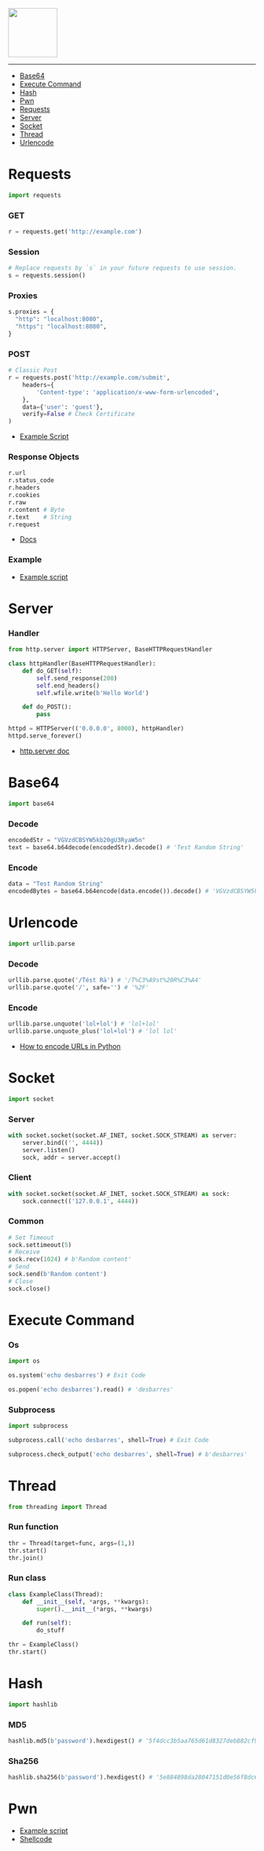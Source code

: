 <picture>
    <source height="100px" srcset="https://user-images.githubusercontent.com/22857002/173634298-2954a444-d38b-4b9f-a729-70b339a6c6b6.svg#gh-dark-mode-only" media="(prefers-color-scheme: dark)">
    <img height="100px" src="https://user-images.githubusercontent.com/28403617/172731520-180b308c-a207-4a2f-95f5-0c5aac40881e.svg#gh-light-mode-only">
</picture>

---

- [Base64](#base64)
- [Execute Command](#execute-command)
- [Hash](#hash)
- [Pwn](#pwn)
- [Requests](#requests)
- [Server](#server)
- [Socket](#socket)
- [Thread](#thread)
- [Urlencode](#urlencode)

# Requests
```python
import requests
```

### GET
```python
r = requests.get('http://example.com')
```

### Session
```python
# Replace requests by `s` in your future requests to use session.
s = requests.session()
```

### Proxies
```python
s.proxies = {
  "http": "localhost:8080",
  "https": "localhost:8080",
}
```

### POST
```python
# Classic Post
r = requests.post('http://example.com/submit',
    headers={
        'Content-type': 'application/x-www-form-urlencoded',
    },
    data={'user': 'guest'},
    verify=False # Check Certificate
)
```

- [Example Script](/scripts/requests-classic.py)

### Response Objects
```python
r.url
r.status_code
r.headers
r.cookies
r.raw
r.content # Byte
r.text    # String
r.request
```
- [Docs](https://requests.readthedocs.io/en/latest/user/advanced/#request-and-response-objects)

### Example
- [Example script](https://github.com/sawyerf/HackSheet/blob/main/scripts/requests-classic.py)

# Server
### Handler
```python
from http.server import HTTPServer, BaseHTTPRequestHandler

class httpHandler(BaseHTTPRequestHandler):
	def do_GET(self):
		self.send_response(200)
		self.end_headers()
		self.wfile.write(b'Hello World')

	def do_POST():
		pass

httpd = HTTPServer(('0.0.0.0', 8000), httpHandler)
httpd.serve_forever()
```

- [http.server doc](https://docs.python.org/3/library/http.server.html#http.server.BaseHTTPRequestHandler)

# Base64
```python
import base64
```

### Decode
```python
encodedStr = "VGVzdCBSYW5kb20gU3RyaW5n"
text = base64.b64decode(encodedStr).decode() # 'Test Random String'
```

### Encode
```python
data = "Test Random String"
encodedBytes = base64.b64encode(data.encode()).decode() # 'VGVzdCBSYW5kb20gU3RyaW5n'
```

# Urlencode
```python
import urllib.parse
```

### Decode
```python
urllib.parse.quote('/Tést Rä') # '/T%C3%A9st%20R%C3%A4'
urllib.parse.quote('/', safe='') # '%2F'
```

### Encode
```python
urllib.parse.unquote('lol+lol') # 'lol+lol'
urllib.parse.unquote_plus('lol+lol') # 'lol lol'
```

- [How to encode URLs in Python](https://www.urldecoder.io/python/)

# Socket
```python
import socket
```

### Server
```python
with socket.socket(socket.AF_INET, socket.SOCK_STREAM) as server:
    server.bind(('', 4444))
    server.listen()
    sock, addr = server.accept()
```

### Client
```python
with socket.socket(socket.AF_INET, socket.SOCK_STREAM) as sock:
    sock.connect(('127.0.0.1', 4444))
```

### Common
```python
# Set Timeout
sock.settimeout(5)
# Receive
sock.recv(1024) # b'Random content'
# Send
sock.send(b'Random content')
# Close
sock.close()
```

# Execute Command
### Os
```python
import os
```
```python
os.system('echo desbarres') # Exit Code
```
```python
os.popen('echo desbarres').read() # 'desbarres'
```

### Subprocess
```python
import subprocess
```
```python
subprocess.call('echo desbarres', shell=True) # Exit Code
```
```python
subprocess.check_output('echo desbarres', shell=True) # b'desbarres'
```

# Thread
```python
from threading import Thread
```
### Run function
```python
thr = Thread(target=func, args=(1,))
thr.start()
thr.join()
```

### Run class
```python
class ExampleClass(Thread):
	def __init__(self, *args, **kwargs):
		super().__init__(*args, **kwargs)

	def run(self):
		do_stuff

thr = ExampleClass()
thr.start()
```

# Hash
```python
import hashlib
```

### MD5
```python
hashlib.md5(b'password').hexdigest() # '5f4dcc3b5aa765d61d8327deb882cf99'
```

### Sha256
```python
hashlib.sha256(b'password').hexdigest() # '5e884898da28047151d0e56f8dc6292773603d0d6aabbdd62a11ef721d1542d8'
```

# Pwn
- [Example script](https://github.com/sawyerf/HackSheet/blob/main/scripts/pwn-connect.py)
- [Shellcode](/wiki/ReverseEngineering.md#shellcode)